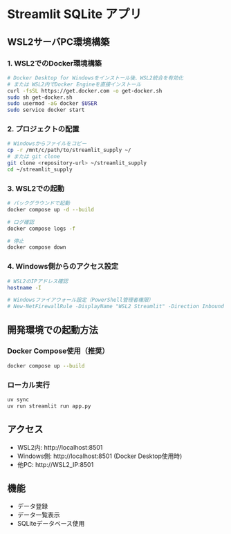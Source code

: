 # Streamlit SQLite アプリ

## WSL2サーバPC環境構築

### 1. WSL2でのDocker環境構築
```bash
# Docker Desktop for Windowsをインストール後、WSL2統合を有効化
# または WSL2内でDocker Engineを直接インストール
curl -fsSL https://get.docker.com -o get-docker.sh
sudo sh get-docker.sh
sudo usermod -aG docker $USER
sudo service docker start
```

### 2. プロジェクトの配置
```bash
# Windowsからファイルをコピー
cp -r /mnt/c/path/to/streamlit_supply ~/
# または git clone
git clone <repository-url> ~/streamlit_supply
cd ~/streamlit_supply
```

### 3. WSL2での起動
```bash
# バックグラウンドで起動
docker compose up -d --build

# ログ確認
docker compose logs -f

# 停止
docker compose down
```

### 4. Windows側からのアクセス設定
```bash
# WSL2のIPアドレス確認
hostname -I

# Windowsファイアウォール設定（PowerShell管理者権限）
# New-NetFirewallRule -DisplayName "WSL2 Streamlit" -Direction Inbound -Protocol TCP -LocalPort 8501 -Action Allow
```

## 開発環境での起動方法

### Docker Compose使用（推奨）
```bash
docker compose up --build
```

### ローカル実行
```bash
uv sync
uv run streamlit run app.py
```

## アクセス
- WSL2内: http://localhost:8501
- Windows側: http://localhost:8501 (Docker Desktop使用時)
- 他PC: http://WSL2_IP:8501

## 機能
- データ登録
- データ一覧表示
- SQLiteデータベース使用